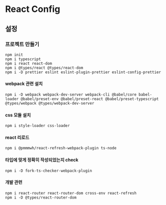 # React Config

## 설정

### 프로젝트 만들기

```CMD
npm init
npm i typescript
npm i react react-dom
npm i @types/react @types/react-dom
npm i -D prettier eslint eslint-plugin-prettier eslint-config-prettier
```

#### webpack 관련 설치

```CMD
npm i -D webpack webpack-dev-server webpack-cli @babel/core babel-loader @babel/preset-env @babel/preset-react @babel/preset-typescript @types/webpack @types/webpack-dev-server
```

#### css 모듈 설치

```CMD
npm i style-loader css-loader
```

#### react 리로드

```CMD
npm i @pmmmwh/react-refresh-webpack-plugin ts-node
```

#### 타입에 맞게 정확히 작성되었는지 check

```CMD
npm i -D fork-ts-checker-webpack-plugin
```

#### 개발 관련

```CMD
npm i react-router react-router-dom cross-env react-refresh
npm i -D @types/react-router-dom
```
